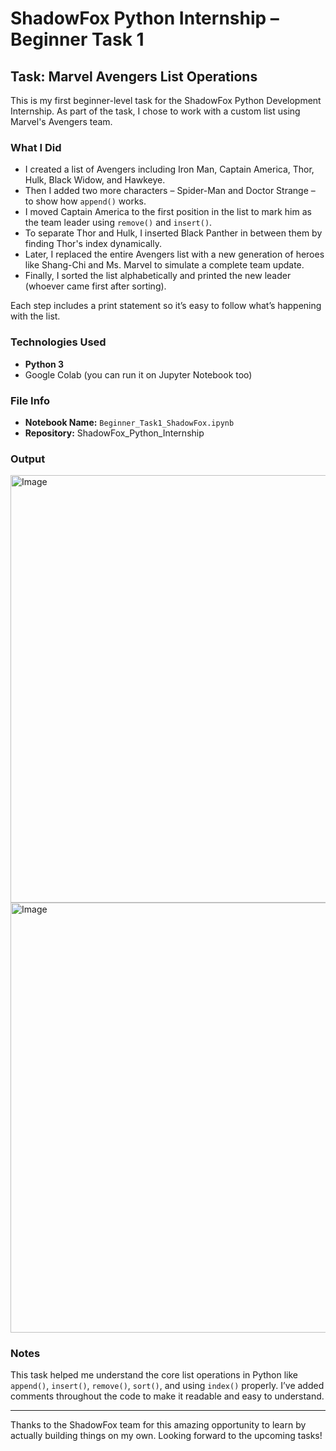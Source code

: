 #  ShadowFox Python Internship – Beginner Task 1

## Task: Marvel Avengers List Operations
 
This is my first beginner-level task for the ShadowFox Python Development Internship. As part of the task, I chose to work with a custom list using Marvel's Avengers team.

###  What I Did

- I created a list of Avengers including Iron Man, Captain America, Thor, Hulk, Black Widow, and Hawkeye.
- Then I added two more characters – Spider-Man and Doctor Strange – to show how `append()` works.
- I moved Captain America to the first position in the list to mark him as the team leader using `remove()` and `insert()`.
- To separate Thor and Hulk, I inserted Black Panther in between them by finding Thor's index dynamically.
- Later, I replaced the entire Avengers list with a new generation of heroes like Shang-Chi and Ms. Marvel to simulate a complete team update.
- Finally, I sorted the list alphabetically and printed the new leader (whoever came first after sorting).

Each step includes a print statement so it’s easy to follow what’s happening with the list.

###  Technologies Used

- **Python 3**
- Google Colab (you can run it on Jupyter Notebook too)

###  File Info

- **Notebook Name:** `Beginner_Task1_ShadowFox.ipynb`
- **Repository:** ShadowFox_Python_Internship

### Output
<img width="1366" height="684" alt="Image" src="https://github.com/user-attachments/assets/bd102fb6-b42c-40e5-b4a3-51295af97b28" />
<img width="1366" height="688" alt="Image" src="https://github.com/user-attachments/assets/5c6ef46d-e544-4903-852a-9ebb02cc746a" />

###  Notes

This task helped me understand the core list operations in Python like `append()`, `insert()`, `remove()`, `sort()`, and using `index()` properly. I’ve added comments throughout the code to make it readable and easy to understand.

---

Thanks to the ShadowFox team for this amazing opportunity to learn by actually building things on my own. Looking forward to the upcoming tasks!
